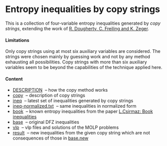 Entropy inequalities by copy strings
=====================================

This is a collection of four-variable entropy inequalities generated by
*copy strings*, extending the work of
[R. Dougherty, C. Freiling and K. Zeger](http://arxiv.org/pdf/1104.3602v1).

#### Limitations

Only copy strings using at most six auxiliary variables are considered. The
strings were chosen mainly by guessing work and not by any method exhausting
all possibilities. Copy strings with more than six auxiliary variables seem
to be beyond the capabilities of the technique applied here.

####  Content

* [DESCRIPTION](DESCRIPTION.md) &nbsp;&ndash; how the copy method works
* [copy](copy.txt) &nbsp;&ndash; description of copy strings
* [ineq](ineq.txt) &nbsp;&ndash; latest set of inequalities generated by copy strings
* [ineq-normalized.txt](ineq-normalized.txt) &nbsp;&ndash; same inequalities in normalized form 
* [book](book.txt) &nbsp;&ndash; known entropy inequalities from the paper [L.Csirmaz: Book inequalities](https://arxiv.org/abs/1312.6490)
* [base](base.new) &nbsp;&ndash; original DFZ inequalities
* [vlp](vlp) &nbsp;&ndash; vlp files and solutions of the MOLP problems
* [result](result) &nbsp;&ndash; new inequalities from the given copy string which are not consequences of those in [base.new](base.new)

